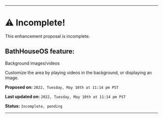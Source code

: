 
***

# ⚠️ Incomplete!

This enhancement proposal is incomplete.

## BathHouseOS feature:

Background images/videos

Customize the area by playing videos in the background, or displaying an image.

**Proposed on:** `2022, Tuesday, May 10th at 11:14 pm PST`

**Last updated on:** `2022, Tuesday, May 10th at 11:14 pm PST`

**Status:** `Incomplete, pending`

***
